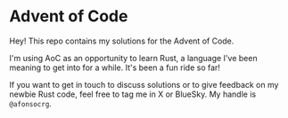 # Advent of Code

Hey! This repo contains my solutions for the Advent of Code.

I'm using AoC as an opportunity to learn Rust, a language I've been meaning to get into for a while. It's been a fun ride so far!

If you want to get in touch to discuss solutions or to give feedback on my newbie Rust code, feel free to tag me in X or BlueSky. My handle is `@afonsocrg`.